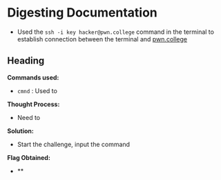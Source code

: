# Digesting Documentation
- Used the `ssh -i key hacker@pwn.college` command in the terminal to establish connection between the terminal and [pwn.college](https://pwn.college/)

## Heading
**Commands used:**
- `cmnd`  : Used to 

**Thought Process:**
- Need to

**Solution:**
- Start the challenge, input the command  

**Flag Obtained:**
- ** 

